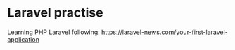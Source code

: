 # Laravel practise

Learning PHP Laravel following: https://laravel-news.com/your-first-laravel-application